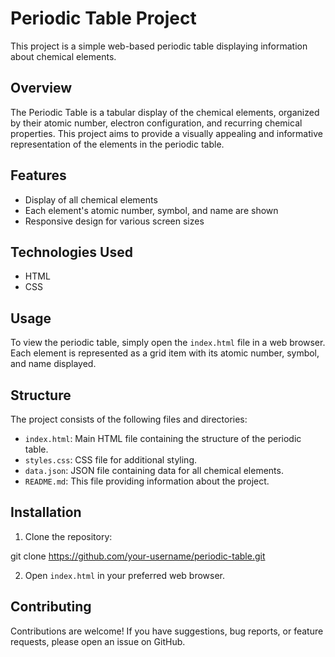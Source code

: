 # Periodic Table Project

This project is a simple web-based periodic table displaying information about chemical elements.

## Overview

The Periodic Table is a tabular display of the chemical elements, organized by their atomic number, electron configuration, and recurring chemical properties. This project aims to provide a visually appealing and informative representation of the elements in the periodic table.

## Features

- Display of all chemical elements
- Each element's atomic number, symbol, and name are shown
- Responsive design for various screen sizes

## Technologies Used

- HTML
- CSS

## Usage

To view the periodic table, simply open the `index.html` file in a web browser. Each element is represented as a grid item with its atomic number, symbol, and name displayed.

## Structure

The project consists of the following files and directories:

- `index.html`: Main HTML file containing the structure of the periodic table.
- `styles.css`: CSS file for additional styling.
- `data.json`: JSON file containing data for all chemical elements.
- `README.md`: This file providing information about the project.

## Installation

1. Clone the repository:

git clone https://github.com/your-username/periodic-table.git

2. Open `index.html` in your preferred web browser.

## Contributing

Contributions are welcome! If you have suggestions, bug reports, or feature requests, please open an issue on GitHub.
